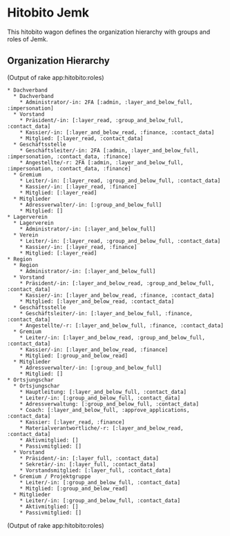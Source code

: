 # Hitobito Jemk

This hitobito wagon defines the organization hierarchy with groups and roles
of Jemk.


## Organization Hierarchy


(Output of rake app:hitobito:roles)

<!-- roles:start -->
    * Dachverband
      * Dachverband
        * Administrator/-in: 2FA [:admin, :layer_and_below_full, :impersonation]
      * Vorstand
        * Präsident/-in: [:layer_read, :group_and_below_full, :contact_data]
        * Kassier/-in: [:layer_and_below_read, :finance, :contact_data]
        * Mitglied: [:layer_read, :contact_data]
      * Geschäftsstelle
        * Geschäftsleiter/-in: 2FA [:admin, :layer_and_below_full, :impersonation, :contact_data, :finance]
        * Angestellte/-r: 2FA [:admin, :layer_and_below_full, :impersonation, :contact_data, :finance]
      * Gremium
        * Leiter/-in: [:layer_read, :group_and_below_full, :contact_data]
        * Kassier/-in: [:layer_read, :finance]
        * Mitglied: [:layer_read]
      * Mitglieder
        * Adressverwalter/-in: [:group_and_below_full]
        * Mitglied: []
    * Lagerverein
      * Lagerverein
        * Administrator/-in: [:layer_and_below_full]
      * Verein
        * Leiter/-in: [:layer_read, :group_and_below_full, :contact_data]
        * Kassier/-in: [:layer_read, :finance]
        * Mitglied: [:layer_read]
    * Region
      * Region
        * Administrator/-in: [:layer_and_below_full]
      * Vorstand
        * Präsident/-in: [:layer_and_below_read, :group_and_below_full, :contact_data]
        * Kassier/-in: [:layer_and_below_read, :finance, :contact_data]
        * Mitglied: [:layer_and_below_read, :contact_data]
      * Geschäftsstelle
        * Geschäftsleiter/-in: [:layer_and_below_full, :finance, :contact_data]
        * Angestellte/-r: [:layer_and_below_full, :finance, :contact_data]
      * Gremium
        * Leiter/-in: [:layer_and_below_read, :group_and_below_full, :contact_data]
        * Kassier/-in: [:layer_and_below_read, :finance]
        * Mitglied: [:group_and_below_read]
      * Mitglieder
        * Adressverwalter/-in: [:group_and_below_full]
        * Mitglied: []
    * Ortsjungschar
      * Ortsjungschar
        * Hauptleitung: [:layer_and_below_full, :contact_data]
        * Leiter/-in: [:group_and_below_full, :contact_data]
        * Adressverwaltung: [:group_and_below_full, :contact_data]
        * Coach: [:layer_and_below_full, :approve_applications, :contact_data]
        * Kassier: [:layer_read, :finance]
        * Materialverantwortliche/-r: [:layer_and_below_read, :contact_data]
        * Aktivmitglied: []
        * Passivmitglied: []
      * Vorstand
        * Präsident/-in: [:layer_full, :contact_data]
        * Sekretär/-in: [:layer_full, :contact_data]
        * Vorstandsmitglied: [:layer_full, :contact_data]
      * Gremium / Projektgruppe
        * Leiter/-in: [:group_and_below_full, :contact_data]
        * Mitglied: [:group_and_below_read]
      * Mitglieder
        * Leiter/-in: [:group_and_below_full, :contact_data]
        * Aktivmitglied: []
        * Passivmitglied: []

(Output of rake app:hitobito:roles)
<!-- roles:end -->